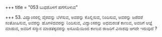 +++
title = "053 ಬುಧರೊಳಗೆ ಹಗೆಗೊಳುವ"

+++
53. ವಿದ್ವಾಂಸರಲ್ಲಿ ವೈರವನ್ನು ಬೆಳೆಸುವ, ಅವರನ್ನು ಕೊಲ್ಲಿಸುವ, ನಿಂದಿಸುವ, ಅವರನ್ನು ಜರೆದರೆ ಸಂತೋಷಿಸುವ, ಅವರನ್ನು ಹೊಗಳಿದವರನ್ನು ನಿಂದಿಸುವ, ವಿದ್ವಾಂಸರನ್ನು ಅಧಮರಂತೆ ಕಾಣುವ, ಅವರಿಗೆ ಆಜ್ಞೆ ಮಾಡುವ, ಅವರಿಗೆ ಸನ್ಮಾನ ಮಾಡತಕ್ಕವರನ್ನು ಅಸೂಯೆಯಿಂದ ಕಾಣುವ ರಾಜರಿಗೆ ವಿನಾಶವು ಆಗದೇ ಇರುವುದೆ ?